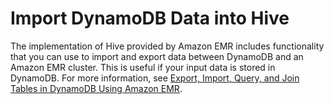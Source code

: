 # Import DynamoDB Data into Hive<a name="emr-plan-input-dynamodb"></a>

The implementation of Hive provided by Amazon EMR includes functionality that you can use to import and export data between DynamoDB and an Amazon EMR cluster\. This is useful if your input data is stored in DynamoDB\. For more information, see [Export, Import, Query, and Join Tables in DynamoDB Using Amazon EMR](https://docs.aws.amazon.com/emr/latest/ReleaseGuide/EMRforDynamoDB.html)\. 